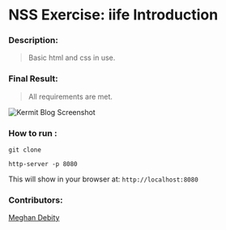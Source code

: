 # NSS Exercise: iife Introduction

### Description:
> Basic html and css in use.   

### Final Result:
> All requirements are met.  

![Kermit Blog Screenshot]()

### How to run :
```
git clone 

http-server -p 8080
```

This will show in your browser at:
`http://localhost:8080`

### Contributors:
[Meghan Debity](https://github.com/Megraohoh)